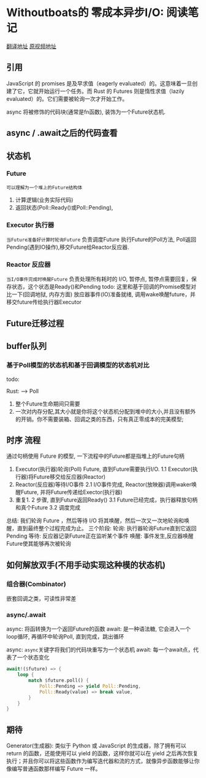 
# Withoutboats的 零成本异步I/O: 阅读笔记

[翻译地址](https://zhuanlan.zhihu.com/p/97574385?utm_source=wechat_session&utm_medium=social&utm_oi=38990447116288&utm_campaign=shareopn)
[原视频地址](https://www.youtube.com/watch?v=skos4B5x7qE)


## 引用

JavaScript 的 promises 是及早求值（eagerly evaluated）的。这意味着一旦创建了它，它就开始运行一个任务。而 Rust 的 Futures 则是惰性求值（lazily evaluated）的。它们需要被轮询一次才开始工作。

async 将被修饰的代码块(通常是fn函数), 装饰为一个Future状态机.

## async / .await之后的代码查看

## 状态机

### Future

`可以理解为一个堆上的Future结构体`

1. 计算逻辑(业务实际代码)
2. 返回状态(Poll::Ready()或Poll::Pending),

### Executor 执行器

`当Future准备好计算时轮询Future`
负责调度Future
执行Future的Poll方法, Poll返回Pending(遇到IO操作),移交Future给Reactor反应器.

### Reactor 反应器

`当I/O事件完成时唤醒Future`
负责处理所有耗时的 I/O, 暂停点, 暂停点需要回复，保存状态，这个状态是Ready()和Pending
todo: 这里和基于回调的Promise模型对比一下(回调地狱, 内存方面)
放应器事件(IO)准备就绪, 调用wake唤醒future，并移交future传给执行器Executor

## Future迁移过程

## buffer队列

### 基于Poll模型的状态机和基于回调模型的状态机对比

todo:

Rust: --> Poll

1. 整个Future生命期间只需要
2. 一次对内存分配,其大小就是你将这个状态机分配到堆中的大小,并且没有额外的开销。你不需要装箱、回调之类的东西，只有真正零成本的完美模型;

## 时序 流程

通过句柄使用 Future 的模型, 一下流程中的Future都是指堆上的Future句柄

1. Executor(执行器)轮询(Poll) Future, 直到Future需要执行I/O.
    1.1 Executor(执行器)将Future移交给反应器(Reactor)
2. Reactor(反应器)等待I/O事件
    2.1 I/O事件完成, Reactor(放映器)调用waker唤醒Future, 并将Future传递给Exector(执行器)
3. 重复1. 2 步骤, 直到Future返回Ready()
    3.1 Future已经完成，执行器释放句柄和真个Future
    3.2 调度完成

总结: 我们轮询 Future ，然后等待 I/O 将其唤醒，然后一次又一次地轮询和唤醒，直到最终整个过程完成为止。
三个阶段:
    轮询: 执行器轮询Future直到它返回Pending
    等待: 反应器记录Future正在监听某个事件
    唤醒: 事件发生,反应器唤醒Future使其能够再次被轮询

## 如何解放双手(不用手动实现这种模的状态机)

### 组合器(Combinator)

嵌套回调之类，可读性非常差

### async/.await

async: 将函转换为一个返回Future的函数
await:  是一种语法糖, 它会进入一个loop循环, 再循环中轮询Poll, 直到完成，跳出循环

async: `async`关键字将我们的代码块重写为一个状态机
await: 每一个await点，代表了一个状态变化

```rust
await!($future) => {
    loop {
        match $future.poll() {
            Poll::Pending => yield Poll::Pending,
            Poll::Ready(value) => break value,
        }
    }
}
```

## 期待

Generator(生成器): 类似于 Python 或 JavaScript 的生成器，除了拥有可以 return 的函数，还能使用可以 yield 的函数，这样你就可以在 yield 之后再次恢复执行；并且你可以将这些函数作为编写迭代器和流的方式，就像异步函数能够让你像编写普通函数那样编写 Future 一样。